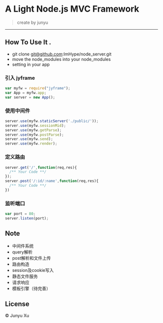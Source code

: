 # A Light Node.js MVC Framework

> create by junyu

-------------------------
## How To Use It .
* git clone git@github.com:ImHype/node_server.git
* move the node_modules into your node_modules
* setting in your app 

### 引入 jyframe
```javascript
var myfw = require("jyframe");
var App = myfw.app;
var server = new App();
```

### 使用中间件
```javascript
server.use(myfw.staticServer('./public/'));
server.use(myfw.sessionMid);
server.use(myfw.getParse);
server.use(myfw.postParse);
server.use(myfw.send);
server.use(myfw.render);
```
### 定义路由
```javascript
server.get('/',function(req,res){
  /** Your Code **/
});
server.post('/:id/:name',function(req,res){
  /** Your Code **/
})
```
### 监听端口
```javascript
var port = 80;
server.listen(port);
```
## Note

* 中间件系统
* query解析
* post解析和文件上传
* 路由构造
* session及cookie写入
* 静态文件服务
* 请求响应
* 模板引擎（待完善）

## License

© Junyu Xu
